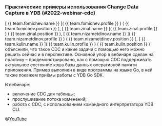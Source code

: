 ### Практические примеры использования Change Data Capture в YDB {#2022-webinar-cdc}
[ {{ team.fomichev.name }} ]( {{ team.fomichev.profile }} ) ( {{ team.fomichev.position }} ), [ {{ team.zinal.name }} ](  {{ team.zinal.profile }} ) ( {{ team.zinal.position }} ), [  {{ team.nizametdinov.name }} ]( {{ team.nizametdinov.profile }} ) ( {{ team.nizametdinov.position }} ), [ {{ team.kulin.name }} ]( {{ team.kulin.profile }} ) ( {{ team.kulin.position }} ) объяснили, что такое CDC и какие задачи с помощью него можно решить сейчас и в перспективе. Основной упор в вебинаре сделан на практику – продемонстрировано, как с помощью CDC поддерживать актуальное состояние кэша базы данных оперативной памяти приложения. Пример выполнен в виде программы на языке Go, в ней также покажем приёмы работы с YDB Go SDK. 

В вебинаре: 
* включение CDC для таблицы;
* прослушивание потока изменений;
* работа с CDC, c использованием командного интерпретатора YDB CLI.

@[YouTube](https://www.youtube.com/watch?v=BG6pPfQ0IHE)
